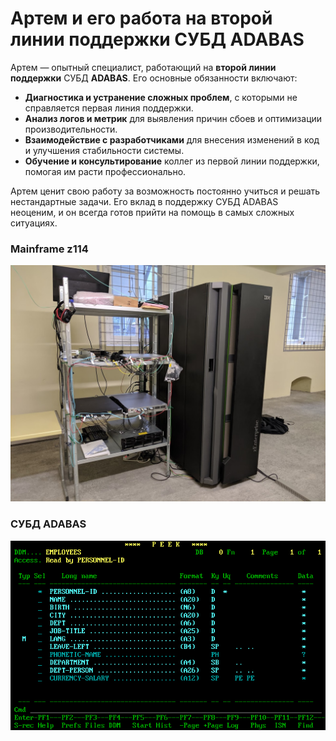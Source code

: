  # Артем и его работа на второй линии поддержки СУБД ADABAS

Артем — опытный специалист, работающий на **второй линии поддержки** 
СУБД **ADABAS**. Его основные обязанности включают:

- **Диагностика и устранение сложных проблем**, с которыми не справляется первая линия поддержки.
- **Анализ логов и метрик** для выявления причин сбоев и оптимизации производительности.
- **Взаимодействие с разработчиками** для внесения изменений в код и улучшения стабильности системы.
- **Обучение и консультирование** коллег из первой линии поддержки, помогая им расти профессионально.

Артем ценит свою работу за возможность постоянно учиться и решать нестандартные задачи. 
Его вклад в поддержку СУБД ADABAS неоценим, 
и он всегда готов прийти на помощь в самых сложных ситуациях.
### Mainframe z114
![img.png](img.png)
### СУБД ADABAS
![img_1.png](img_1.png)

